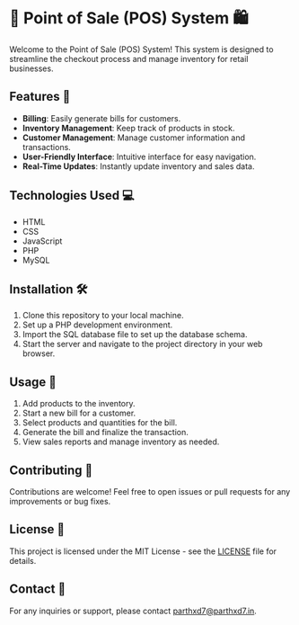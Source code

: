 # 🛒 Point of Sale (POS) System 🛍️

Welcome to the Point of Sale (POS) System! This system is designed to streamline the checkout process and manage inventory for retail businesses.

## Features 🚀

- **Billing**: Easily generate bills for customers.
- **Inventory Management**: Keep track of products in stock.
- **Customer Management**: Manage customer information and transactions.
- **User-Friendly Interface**: Intuitive interface for easy navigation.
- **Real-Time Updates**: Instantly update inventory and sales data.

## Technologies Used 💻

- HTML
- CSS
- JavaScript
- PHP
- MySQL

## Installation 🛠️

1. Clone this repository to your local machine.
2. Set up a PHP development environment.
3. Import the SQL database file to set up the database schema.
4. Start the server and navigate to the project directory in your web browser.

## Usage 📝

1. Add products to the inventory.
2. Start a new bill for a customer.
3. Select products and quantities for the bill.
4. Generate the bill and finalize the transaction.
5. View sales reports and manage inventory as needed.

## Contributing 🤝

Contributions are welcome! Feel free to open issues or pull requests for any improvements or bug fixes.

## License 📄

This project is licensed under the MIT License - see the [LICENSE](LICENSE) file for details.

## Contact 📧

For any inquiries or support, please contact [parthxd7@parthxd7.in](mailto:parthxd7@parthxd7.in).

